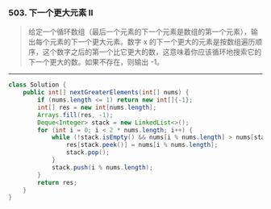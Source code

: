 ### 503. 下一个更大元素 II

>给定一个循环数组（最后一个元素的下一个元素是数组的第一个元素），输出每个元素的下一个更大元素。数字 x 的下一个更大的元素是按数组遍历顺序，这个数字之后的第一个比它更大的数，这意味着你应该循环地搜索它的下一个更大的数。如果不存在，则输出 -1。
***
```java
class Solution {
    public int[] nextGreaterElements(int[] nums) {
        if (nums.length <= 1) return new int[]{-1};
        int[] res = new int[nums.length];
        Arrays.fill(res, -1);
        Deque<Integer> stack = new LinkedList<>();
        for (int i = 0; i < 2 * nums.length; i++) {
            while (!stack.isEmpty() && nums[i % nums.length] > nums[stack.peek()]) {
                res[stack.peek()] = nums[i % nums.length];
                stack.pop();
            }
            stack.push(i % nums.length);
        }
        return res;
    }
}
```